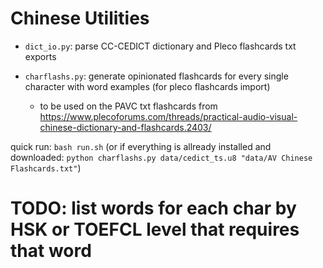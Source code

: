 # Chinese Utilities

- `dict_io.py`: parse CC-CEDICT dictionary and Pleco flashcards txt exports

- `charflashs.py`: generate opinionated flashcards for every single character with word examples (for pleco flashcards import)
  - to be used on the PAVC txt flashcards from https://www.plecoforums.com/threads/practical-audio-visual-chinese-dictionary-and-flashcards.2403/

quick run: `bash run.sh`
(or if everything is allready installed and downloaded: `python charflashs.py data/cedict_ts.u8 "data/AV Chinese Flashcards.txt"`)

# TODO: list words for each char by HSK or TOEFCL level that requires that word

